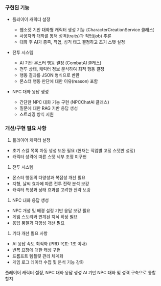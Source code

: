### 구현된 기능
- 플레이어 캐릭터 설정
	- 웹소켓 기반 대화형 캐릭터 생성 기능 (CharacterCreationService 클래스)
	- 사용자와 대화를 통해 성격(traits)과 직업(job) 추론
	- 대화 후 AI가 종족, 직업, 성격 태그 결정하고 초기 스탯 설정

- 전투 시스템
	- AI 기반 몬스터 행동 결정 (CombatAI 클래스)
	- 전투 상태, 캐릭터 정보 분석하여 최적 행동 결정
	- 행동 결과를 JSON 형식으로 반환
	- 몬스터 행동 판단에 대한 이유(reason) 포함

- NPC 대화 응답 생성
	- 간단한 NPC 대화 기능 구현 (NPCChatAI 클래스)
	- 질문에 대한 RAG 기반 응답 생성
	- 스트리밍 방식 지원

### 개선/구현 필요 사항

1. 플레이어 캐릭터 설정
- 초기 스킬 목록 자동 생성 보완 필요 (현재는 직업별 고정 스탯만 설정)
- 캐릭터 성격에 따른 스탯 세부 조정 미구현

1. 전투 시스템
- 몬스터 행동의 다양성과 복잡성 개선 필요
- 지형, 날씨 효과에 따른 전투 전략 분석 보강
- 캐릭터 특성과 상태 효과를 고려한 전략 보강

1. NPC 대화 응답 생성
- NPC 개성 및 배경 설정 기반 응답 보강 필요
- 게임 스토리와 연계된 지식 확장 필요
- 응답 품질과 다양성 개선 필요

1. 기타 개선 필요 사항
- AI 응답 속도 최적화 (PRD 목표: 1초 이내)
- 반복 요청에 대한 캐싱 구현
- 프롬프트 템플릿 관리 체계화
- 게임 로그 데이터 수집 및 분석 기능 강화

플레이어 캐릭터 설정,  NPC 대화 응답 생성
AI 기반 NPC 대화 및 성격 구축으로 통합할지